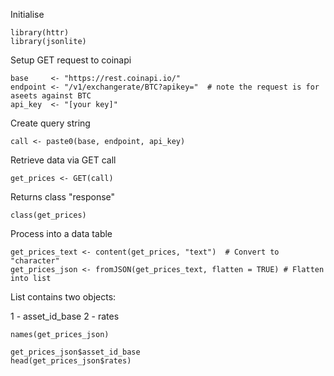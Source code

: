 Initialise
```{r}
library(httr)
library(jsonlite)
```

Setup GET request to coinapi
```{r}
base     <- "https://rest.coinapi.io/"
endpoint <- "/v1/exchangerate/BTC?apikey="  # note the request is for aseets against BTC
api_key  <- "[your key]" 
```

Create query string
```{r}
call <- paste0(base, endpoint, api_key)
```

Retrieve data via GET call
```{r}
get_prices <- GET(call)
```

Returns class "response"
```{r}
class(get_prices)
```

Process into a data table
```{r}
get_prices_text <- content(get_prices, "text")  # Convert to "character"
get_prices_json <- fromJSON(get_prices_text, flatten = TRUE) # Flatten into list
```

List contains two objects:

1 - asset_id_base
2 - rates

```{r}
names(get_prices_json)
```

```{r}
get_prices_json$asset_id_base
head(get_prices_json$rates)
```
